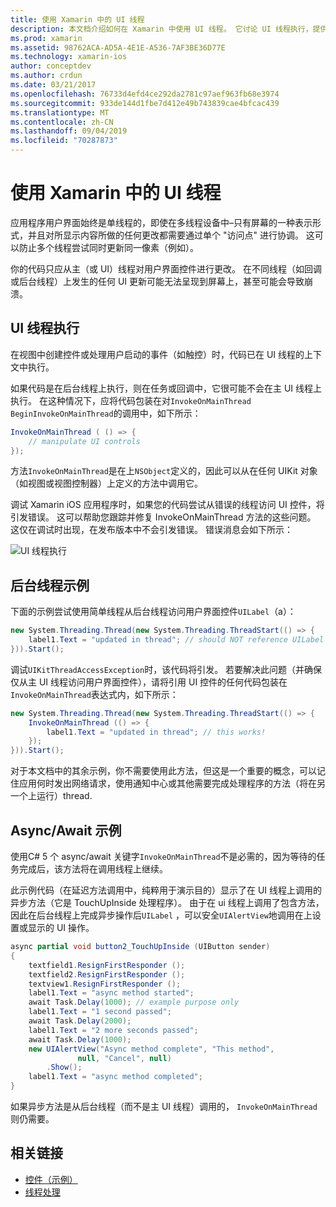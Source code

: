 ```yaml
---
title: 使用 Xamarin 中的 UI 线程
description: 本文档介绍如何在 Xamarin 中使用 UI 线程。 它讨论 UI 线程执行，提供后台线程示例并检查 async/await。
ms.prod: xamarin
ms.assetid: 98762ACA-AD5A-4E1E-A536-7AF3BE36D77E
ms.technology: xamarin-ios
author: conceptdev
ms.author: crdun
ms.date: 03/21/2017
ms.openlocfilehash: 76733d4efd4ce292da2781c97aef963fb68e3974
ms.sourcegitcommit: 933de144d1fbe7d412e49b743839cae4bfcac439
ms.translationtype: MT
ms.contentlocale: zh-CN
ms.lasthandoff: 09/04/2019
ms.locfileid: "70287873"
---
```

# <a name="working-with-the-ui-thread-in-xamarinios"></a>使用 Xamarin 中的 UI 线程

应用程序用户界面始终是单线程的，即使在多线程设备中–只有屏幕的一种表示形式，并且对所显示内容所做的任何更改都需要通过单个 "访问点" 进行协调。 这可以防止多个线程尝试同时更新同一像素（例如）。

你的代码只应从主（或 UI）线程对用户界面控件进行更改。 在不同线程（如回调或后台线程）上发生的任何 UI 更新可能无法呈现到屏幕上，甚至可能会导致崩溃。

## <a name="ui-thread-execution"></a>UI 线程执行

在视图中创建控件或处理用户启动的事件（如触控）时，代码已在 UI 线程的上下文中执行。

如果代码是在后台线程上执行，则在任务或回调中，它很可能不会在主 UI 线程上执行。 在这种情况下，应将代码包装在对`InvokeOnMainThread` `BeginInvokeOnMainThread`的调用中，如下所示：

```csharp
InvokeOnMainThread ( () => {
    // manipulate UI controls
});
```

方法`InvokeOnMainThread`是在上`NSObject`定义的，因此可以从在任何 UIKit 对象（如视图或视图控制器）上定义的方法中调用它。

调试 Xamarin iOS 应用程序时，如果您的代码尝试从错误的线程访问 UI 控件，将引发错误。 这可以帮助您跟踪并修复 InvokeOnMainThread 方法的这些问题。 这仅在调试时出现，在发布版本中不会引发错误。 错误消息会如下所示：

 ![](ui-thread-images/image10.png "UI 线程执行")

 <a name="Background_Thread_Example" />


## <a name="background-thread-example"></a>后台线程示例

下面的示例尝试使用简单线程从后台线程访问用户界面控件`UILabel`（a）：

```csharp
new System.Threading.Thread(new System.Threading.ThreadStart(() => {
    label1.Text = "updated in thread"; // should NOT reference UILabel on background thread!
})).Start();
```

调试`UIKitThreadAccessException`时，该代码将引发。 若要解决此问题（并确保仅从主 UI 线程访问用户界面控件），请将引用 UI 控件的任何代码包装在`InvokeOnMainThread`表达式内，如下所示：

```csharp
new System.Threading.Thread(new System.Threading.ThreadStart(() => {
    InvokeOnMainThread (() => {
        label1.Text = "updated in thread"; // this works!
    });
})).Start();
```

对于本文档中的其余示例，你不需要使用此方法，但这是一个重要的概念，可以记住应用何时发出网络请求，使用通知中心或其他需要完成处理程序的方法（将在另一个上运行）thread.

 <a name="Async_Await_Example" />


## <a name="asyncawait-example"></a>Async/Await 示例

使用C# 5 个 async/await 关键字`InvokeOnMainThread`不是必需的，因为等待的任务完成后，该方法将在调用线程上继续。

此示例代码（在延迟方法调用中，纯粹用于演示目的）显示了在 UI 线程上调用的异步方法（它是 TouchUpInside 处理程序）。 由于在 ui 线程上调用了包含方法，因此在后台线程上完成异步操作后`UILabel` ，可以安全`UIAlertView`地调用在上设置或显示的 UI 操作。

```csharp
async partial void button2_TouchUpInside (UIButton sender)
{
    textfield1.ResignFirstResponder ();
    textfield2.ResignFirstResponder ();
    textview1.ResignFirstResponder ();
    label1.Text = "async method started";
    await Task.Delay(1000); // example purpose only
    label1.Text = "1 second passed";
    await Task.Delay(2000);
    label1.Text = "2 more seconds passed";
    await Task.Delay(1000);
    new UIAlertView("Async method complete", "This method", 
               null, "Cancel", null)
        .Show();
    label1.Text = "async method completed";
}
```

如果异步方法是从后台线程（而不是主 UI 线程）调用的， `InvokeOnMainThread`则仍需要。


## <a name="related-links"></a>相关链接

- [控件（示例）](https://docs.microsoft.com/samples/xamarin/ios-samples/controls)
- [线程处理](~/ios/app-fundamentals/threading.md)
